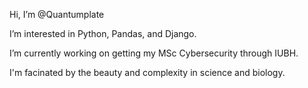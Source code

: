 Hi, I’m @Quantumplate

I’m interested in Python, Pandas, and Django.

I’m currently working on getting my MSc Cybersecurity through IUBH.

I'm facinated by the beauty and complexity in science and biology.

